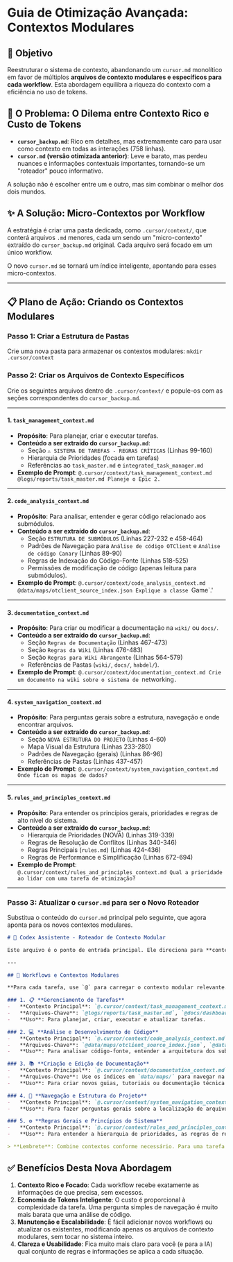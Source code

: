 # Guia de Otimização Avançada: Contextos Modulares

## 🎯 Objetivo

Reestruturar o sistema de contexto, abandonando um `cursor.md` monolítico em favor de múltiplos **arquivos de contexto modulares e específicos para cada workflow**. Esta abordagem equilibra a riqueza do contexto com a eficiência no uso de tokens.

## 🧐 O Problema: O Dilema entre Contexto Rico e Custo de Tokens

-   **`cursor_backup.md`**: Rico em detalhes, mas extremamente caro para usar como contexto em todas as interações (758 linhas).
-   **`cursor.md` (versão otimizada anterior)**: Leve e barato, mas perdeu nuances e informações contextuais importantes, tornando-se um "roteador" pouco informativo.

A solução não é escolher entre um e outro, mas sim combinar o melhor dos dois mundos.

## ✨ A Solução: Micro-Contextos por Workflow

A estratégia é criar uma pasta dedicada, como `.cursor/context/`, que conterá arquivos `.md` menores, cada um sendo um "micro-contexto" extraído do `cursor_backup.md` original. Cada arquivo será focado em um único workflow.

O novo `cursor.md` se tornará um índice inteligente, apontando para esses micro-contextos.

---

## 📋 Plano de Ação: Criando os Contextos Modulares

### Passo 1: Criar a Estrutura de Pastas

Crie uma nova pasta para armazenar os contextos modulares:
`mkdir .cursor/context`

### Passo 2: Criar os Arquivos de Contexto Específicos

Crie os seguintes arquivos dentro de `.cursor/context/` e popule-os com as seções correspondentes do `cursor_backup.md`.

---

#### 1. **`task_management_context.md`**
*   **Propósito**: Para planejar, criar e executar tarefas.
*   **Conteúdo a ser extraído do `cursor_backup.md`**:
    *   Seção `⚠️ SISTEMA DE TAREFAS - REGRAS CRÍTICAS` (Linhas 99-160)
    *   Hierarquia de Prioridades (focada em tarefas)
    *   Referências ao `task_master.md` e `integrated_task_manager.md`
*   **Exemplo de Prompt**: `@.cursor/context/task_management_context.md @logs/reports/task_master.md Planeje o Epic 2.`

---

#### 2. **`code_analysis_context.md`**
*   **Propósito**: Para analisar, entender e gerar código relacionado aos submódulos.
*   **Conteúdo a ser extraído do `cursor_backup.md`**:
    *   Seção `ESTRUTURA DE SUBMÓDULOS` (Linhas 227-232 e 458-464)
    *   Padrões de Navegação para `Análise de código OTClient` e `Análise de código Canary` (Linhas 89-90)
    *   Regras de Indexação do Código-Fonte (Linhas 518-525)
    *   Permissões de modificação de código (apenas leitura para submódulos).
*   **Exemplo de Prompt**: `@.cursor/context/code_analysis_context.md @data/maps/otclient_source_index.json Explique a classe `Game`.'

---

#### 3. **`documentation_context.md`**
*   **Propósito**: Para criar ou modificar a documentação na `wiki/` ou `docs/`.
*   **Conteúdo a ser extraído do `cursor_backup.md`**:
    *   Seção `Regras de Documentação` (Linhas 467-473)
    *   Seção `Regras da Wiki` (Linhas 476-483)
    *   Seção `Regras para Wiki Abrangente` (Linhas 564-579)
    *   Referências de Pastas (`wiki/`, `docs/`, `habdel/`).
*   **Exemplo de Prompt**: `@.cursor/context/documentation_context.md Crie um documento na wiki sobre o sistema de `networking`.`

---

#### 4. **`system_navigation_context.md`**
*   **Propósito**: Para perguntas gerais sobre a estrutura, navegação e onde encontrar arquivos.
*   **Conteúdo a ser extraído do `cursor_backup.md`**:
    *   Seção `NOVA ESTRUTURA DO PROJETO` (Linhas 4-60)
    *   Mapa Visual da Estrutura (Linhas 233-280)
    *   Padrões de Navegação (gerais) (Linhas 86-96)
    *   Referências de Pastas (Linhas 437-457)
*   **Exemplo de Prompt**: `@.cursor/context/system_navigation_context.md Onde ficam os mapas de dados?`

---

#### 5. **`rules_and_principles_context.md`**
*   **Propósito**: Para entender os princípios gerais, prioridades e regras de alto nível do sistema.
*   **Conteúdo a ser extraído do `cursor_backup.md`**:
    *   Hierarquia de Prioridades (NOVA) (Linhas 319-339)
    *   Regras de Resolução de Conflitos (Linhas 340-346)
    *   Regras Principais (`rules.md`) (Linhas 424-436)
    *   Regras de Performance e Simplificação (Linhas 672-694)
*   **Exemplo de Prompt**: `@.cursor/context/rules_and_principles_context.md Qual a prioridade ao lidar com uma tarefa de otimização?`

---

### Passo 3: Atualizar o `cursor.md` para ser o Novo Roteador

Substitua o conteúdo do `cursor.md` principal pelo seguinte, que agora aponta para os novos contextos modulares.

```markdown
# 🎯 Codex Assistente - Roteador de Contexto Modular

Este arquivo é o ponto de entrada principal. Ele direciona para **contextos modulares** específicos para cada tipo de tarefa, garantindo o equilíbrio perfeito entre detalhes e custo de tokens.

---

## 🚀 Workflows e Contextos Modulares

**Para cada tarefa, use `@` para carregar o contexto modular relevante.**

### 1. 📋 **Gerenciamento de Tarefas**
-   **Contexto Principal**: `@.cursor/context/task_management_context.md`
-   **Arquivos-Chave**: `@logs/reports/task_master.md`, `@docs/dashboard/integrated_task_manager.md`
-   **Uso**: Para planejar, criar, executar e atualizar tarefas.

### 2. 💻 **Análise e Desenvolvimento de Código**
-   **Contexto Principal**: `@.cursor/context/code_analysis_context.md`
-   **Arquivos-Chave**: `@data/maps/otclient_source_index.json`, `@data/maps/canary_source_index.json`
-   **Uso**: Para analisar código-fonte, entender a arquitetura dos submódulos e seguir as regras de desenvolvimento.

### 3. 📚 **Criação e Edição de Documentação**
-   **Contexto Principal**: `@.cursor/context/documentation_context.md`
-   **Arquivos-Chave**: Use os índices em `data/maps/` para navegar na `wiki/` e `docs/`.
-   **Uso**: Para criar novos guias, tutoriais ou documentação técnica seguindo os padrões do projeto.

### 4. 🧭 **Navegação e Estrutura do Projeto**
-   **Contexto Principal**: `@.cursor/context/system_navigation_context.md`
-   **Uso**: Para fazer perguntas gerais sobre a localização de arquivos, a estrutura de pastas e como os sistemas se conectam.

### 5. ⚙️ **Regras Gerais e Princípios do Sistema**
-   **Contexto Principal**: `@.cursor/context/rules_and_principles_context.md`
-   **Uso**: Para entender a hierarquia de prioridades, as regras de resolução de conflitos e as diretrizes de performance e simplificação.

> **Lembrete**: Combine contextos conforme necessário. Para uma tarefa complexa que envolve código e documentação, você pode carregar múltiplos contextos: `@.cursor/context/code_analysis_context.md @.cursor/context/documentation_context.md ...`
```

## ✅ Benefícios Desta Nova Abordagem

1.  **Contexto Rico e Focado**: Cada workflow recebe exatamente as informações de que precisa, sem excessos.
2.  **Economia de Tokens Inteligente**: O custo é proporcional à complexidade da tarefa. Uma pergunta simples de navegação é muito mais barata que uma análise de código.
3.  **Manutenção e Escalabilidade**: É fácil adicionar novos workflows ou atualizar os existentes, modificando apenas os arquivos de contexto modulares, sem tocar no sistema inteiro.
4.  **Clareza e Usabilidade**: Fica muito mais claro para você (e para a IA) qual conjunto de regras e informações se aplica a cada situação.
